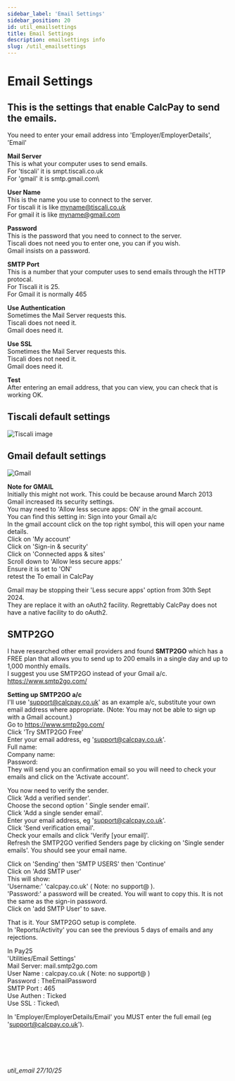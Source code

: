 ```yaml
---
sidebar_label: 'Email Settings'
sidebar_position: 20
id: util_emailsettings
title: Email Settings
description: emailsettings info
slug: /util_emailsettings
---
```


# Email Settings

## This is the settings that enable CalcPay to send the emails.

You need to enter your email address into 'Employer/EmployerDetails', 'Email'

**Mail Server**\
This is what your computer uses to send emails.\
For 'tiscali' it is smpt.tiscali.co.uk\
For 'gmail' it is smtp.gmail.com\

**User Name**\
This is the name you use to connect to the server.\
For tiscali it is like myname@tiscali.co.uk\
For gmail it is like myname@gmail.com

**Password**\
This is the password that you need to connect to the server.\
Tiscali does not need you to enter one, you can if you wish.\
Gmail insists on a password.

**SMTP Port**\
This is a number that your computer uses to send emails through the HTTP protocal.\
For Tiscali it is 25.\
For Gmail it is normally 465

**Use Authentication**\
Sometimes the Mail Server requests this.\
Tiscali does not need it.\
Gmail does need it.

**Use SSL**\
Sometimes the Mail Server requests this.\
Tiscali does not need it.\
Gmail does need it.

**Test**\
After entering  an email address, that you can view, you can check that is working OK.

## Tiscali default settings
![Tiscali image](/img/emailtiscali.jpg)


## Gmail default settings 
![Gmail](/img/emailgmail.jpg)


**Note for GMAIL**\
Initially this might not work. This could be because around March 2013 Gmail increased its security settings. \
You may need to 'Allow less secure apps: ON'  in the gmail account.\
You can find this setting in:
 Sign into your Gmail a/c\
 In the gmail account click on the top right symbol, this will open your name details.\
 Click on 'My account'\
 Click on 'Sign-in & security'\
 Click on 'Connected apps & sites'\
 Scroll  down to 'Allow less secure apps:'\
 Ensure it is set to 'ON'\
retest the To email in CalcPay

Gmail may be stopping their 'Less secure apps' option from 30th Sept 2024.\
They are replace it with an oAuth2 facility. Regrettably CalcPay does not have a native facility to do oAuth2.


## SMTP2GO 

I have researched other email providers and found **SMTP2GO** which has a FREE plan that allows you to send up to 200 emails in a single day and up to 1,000 monthly emails.\
I suggest you use SMTP2GO instead of your Gmail a/c.
https://www.smtp2go.com/

**Setting up SMTP2GO a/c**\
I'll use 'support@calcpay.co.uk' as an example a/c, substitute your own email address where appropriate. (Note: You may not be able to sign up with a Gmail account.)\
Go to https://www.smtp2go.com/ \
Click 'Try SMTP2GO Free'\
Enter your email address, eg 'support@calcpay.co.uk'.\
Full name:\
Company name:\
Password:\
They will send you an confirmation email so you will need to check your emails and click on the 'Activate account'.

You now need to verify the sender.\
Click 'Add a verified sender'.\
Choose the second option ' Single sender email'.\
Click 'Add a single sender email'.\
Enter your email address, eg 'support@calcpay.co.uk'.\
Click 'Send verification email'.\
Check your emails and click 'Verify [your email]'.\
Refresh the SMTP2GO verified Senders page by clicking on 'Single sender emails'. You should see your email name.

Click on 'Sending' then 'SMTP USERS' then 'Continue'\
Click on 'Add SMTP user'\
This will show:\
'Username:' 'calcpay.co.uk' ( Note: no support@ ).\
'Password:' a password will be created. You will want to copy this. It is not the same as the sign-in password.\
Click on 'add SMTP User' to save.

That is it. Your SMTP2GO setup is complete.\
In 'Reports/Activity' you can see the previous 5 days of emails and any rejections.



In Pay25 \
'Utilities/Email Settings'\
Mail Server: mail.smtp2go.com \
User Name  : calcpay.co.uk   ( Note: no support@ )\
Password   : TheEmailPassword\
SMTP Port  : 465\
Use Authen : Ticked\
Use SSL    : Ticked\

In 'Employer/EmployerDetails/Email' you MUST enter the full email (eg 'support@calcpay.co.uk').
<br/>
<br/>
<br/>
<br/>
<br/>
###### util_email 27/10/25